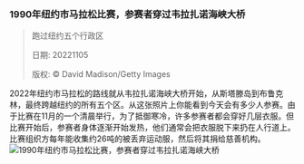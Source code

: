 ### 1990年纽约市马拉松比赛，参赛者穿过韦拉扎诺海峡大桥
> 跑过纽约五个行政区> > 日期: 20221105> > 版权: © David Madison/Getty Images
   
 2022年纽约市马拉松的路线就从韦拉扎诺海峡大桥开始，从斯塔滕岛到布鲁克林，最终跨越纽约的所有五个区。从这张照片上你能看到今天会有多少人参赛。由于比赛在11月的一个清晨举行，为了抵御寒冷，许多参赛者都会穿好几层衣服。但比赛开始后，参赛者身体逐渐开始发热，他们通常会把衣服脱下来扔在人行道上。比赛组织方每年能收集约26吨的被丢弃运动服，然后将其捐给慈善机构。
![1990年纽约市马拉松比赛，参赛者穿过韦拉扎诺海峡大桥](https://s.cn.bing.net/th?id=OHR.MarathonSunday_ZH-CN9833453732_1920x1080.jpg&rf=LaDigue_1920x1080.jpg)